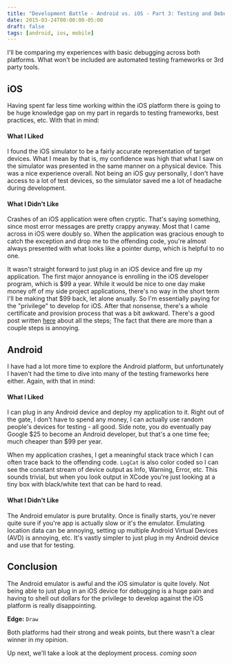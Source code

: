 ```yaml
---
title: "Development Battle - Android vs. iOS - Part 3: Testing and Debugging"
date: 2015-03-24T00:00:00-05:00
draft: false
tags: [android, ios, mobile]
---
```


I'll be comparing my experiences with basic debugging across both platforms. What won't be included are automated testing frameworks or 3rd party tools.

<!--more-->

## iOS

Having spent far less time working within the iOS platform there is going to be huge knowledge gap on my part in regards to testing frameworks, best practices, etc. With that in mind:

#### What I Liked

I found the iOS simulator to be a fairly accurate representation of target devices. What I mean by that is, my confidence was high that what I saw on the simulator was presented in the same manner on a physical device. This was a nice experience overall. Not being an iOS guy personally, I don't have access to a lot of test devices, so the simulator saved me a lot of headache during development.

#### What I Didn't Like

Crashes of an iOS application were often cryptic. That's saying something, since most error messages are pretty crappy anyway. Most that I came across in iOS were doubly so. When the application was gracious enough to catch the exception and drop me to the offending code, you're almost always presented with what looks like a pointer dump, which is helpful to no one.

It wasn't straight forward to just plug in an iOS device and fire up my application. The first major annoyance is enrolling in the iOS developer program, which is $99 a year. While it would be nice to one day make money off of my side project applications, there's no way in the short term I'll be making that $99 back, let alone anually. So I'm essentially paying for the "privilege" to develop for iOS. After that nonsense, there's a whole certificate and provision process that was a bit awkward. There's a good post written [here](http://codewithchris.com/deploy-your-app-on-an-iphone/) about all the steps; The fact that there are more than a couple steps is annoying.

## Android

I have had a lot more time to explore the Android platform, but unfortunately I haven't had the time to dive into many of the testing frameworks here either. Again, with that in mind:

#### What I Liked

I can plug in any Android device and deploy my application to it. Right out of the gate, I don't have to spend any money, I can actually use random people's devices for testing - all good. Side note, you do eventually pay Google $25 to become an Android developer, but that's a one time fee; much cheaper than $99 per year.

When my application crashes, I get a meaningful stack trace which I can often trace back to the offending code. `LogCat` is also color coded so I can see the constant stream of device output as Info, Warning, Error, etc. This sounds trivial, but when you look output in XCode you're just looking at a tiny box with black/white text that can be hard to read.

#### What I Didn't Like

The Android emulator is pure brutality. Once is finally starts, you're never quite sure if you're app is actually slow or it's the emulator. Emulating location data can be annoying, setting up multiple Android Virtual Devices (AVD) is annoying, etc. It's vastly simpler to just plug in my Android device and use that for testing.

## Conclusion

The Android emulator is awful and the iOS simulator is quite lovely. Not being able to just plug in an iOS device for debugging is a huge pain and having to shell out dollars for the privilege to develop against the iOS platform is really disappointing.

**Edge:** `Draw`

Both platforms had their strong and weak points, but there wasn't a clear winner in my opinion.

Up next, we'll take a look at the deployment process. *coming soon*
